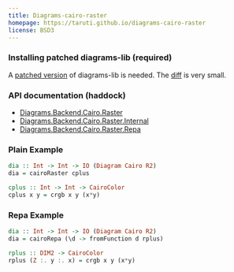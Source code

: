 ```yaml
---
title: Diagrams-cairo-raster
homepage: https://taruti.github.io/diagrams-cairo-raster
license: BSD3
---
```


### Installing patched diagrams-lib (required)

A [patched version](https://github.com/taruti/diagrams-lib) of diagrams-lib is needed.
The [diff](https://github.com/taruti/diagrams-lib/commit/26afbac84973a15b7fb04fd8d62043105dc0d3ca)
is very small.

### API documentation (haddock)

* [Diagrams.Backend.Cairo.Raster](https://taruti.github.io/diagrams-cairo-raster/haddock/Diagrams-Backend-Cairo-Raster.html)
* [Diagrams.Backend.Cairo.Raster.Internal](https://taruti.github.io/diagrams-cairo-raster/haddock/Diagrams-Backend-Cairo-Raster-Internal.html)
* [Diagrams.Backend.Cairo.Raster.Repa](https://taruti.github.io/diagrams-cairo-raster/haddock/Diagrams-Backend-Cairo-Raster-Repa.html)

### Plain Example

```haskell
dia :: Int -> Int -> IO (Diagram Cairo R2)
dia = cairoRaster cplus

cplus :: Int -> Int -> CairoColor
cplus x y = crgb x y (x*y)
```

### Repa Example

```haskell
dia :: Int -> Int -> IO (Diagram Cairo R2)
dia = cairoRepa (\d -> fromFunction d rplus)

rplus :: DIM2 -> CairoColor
rplus (Z :. y :. x) = crgb x y (x*y)
```
